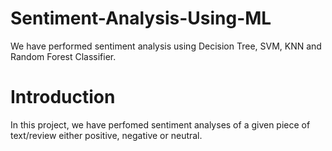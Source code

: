 # Sentiment-Analysis-Using-ML
We have performed sentiment analysis using Decision Tree, SVM, KNN and Random Forest Classifier.

# Introduction
In this project, we have perfomed sentiment analyses of a given piece of text/review either positive, negative or neutral. 
